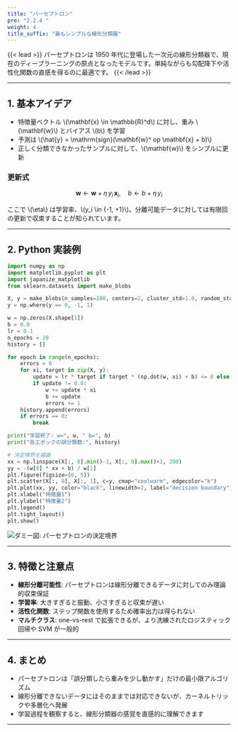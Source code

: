 ```yaml
---
title: "パーセプトロン"
pre: "2.2.4 "
weight: 4
title_suffix: "最もシンプルな線形分類器"
---
```


{{< lead >}}
パーセプトロンは 1950 年代に登場した一次元の線形分類器で、現在のディープラーニングの原点となったモデルです。単純ながらも勾配降下や活性化関数の直感を得るのに最適です。
{{< /lead >}}

---

## 1. 基本アイデア

- 特徴量ベクトル \\(\mathbf{x} \in \mathbb{R}^d\\) に対し、重み \\(\mathbf{w}\\) とバイアス \\(b\\) を学習
- 予測は \\(\hat{y} = \mathrm{sign}(\mathbf{w}^	op \mathbf{x} + b)\\)
- 正しく分類できなかったサンプルに対して、\\(\mathbf{w}\\) をシンプルに更新

### 更新式

$$
\mathbf{w} \leftarrow \mathbf{w} + \eta \, y_i \, \mathbf{x}_i, \quad
b \leftarrow b + \eta \, y_i
$$

ここで \\(\eta\\) は学習率、\\(y_i \in \{-1, +1\}\\)。分離可能データに対しては有限回の更新で収束することが知られています。

---

## 2. Python 実装例

```python
import numpy as np
import matplotlib.pyplot as plt
import japanize_matplotlib
from sklearn.datasets import make_blobs

X, y = make_blobs(n_samples=200, centers=2, cluster_std=1.0, random_state=0)
y = np.where(y == 0, -1, 1)

w = np.zeros(X.shape[1])
b = 0.0
lr = 0.1
n_epochs = 20
history = []

for epoch in range(n_epochs):
    errors = 0
    for xi, target in zip(X, y):
        update = lr * target if target * (np.dot(w, xi) + b) <= 0 else 0.0
        if update != 0.0:
            w += update * xi
            b += update
            errors += 1
    history.append(errors)
    if errors == 0:
        break

print("学習終了: w=", w, " b=", b)
print("各エポックの誤分類数:", history)

# 決定境界を描画
xx = np.linspace(X[:, 0].min()-1, X[:, 0].max()+1, 200)
yy = -(w[0] * xx + b) / w[1]
plt.figure(figsize=(6, 5))
plt.scatter(X[:, 0], X[:, 1], c=y, cmap="coolwarm", edgecolor="k")
plt.plot(xx, yy, color="black", linewidth=2, label="decision boundary")
plt.xlabel("特徴量1")
plt.ylabel("特徴量2")
plt.legend()
plt.tight_layout()
plt.show()
```

![ダミー図: パーセプトロンの決定境界](/images/placeholder_regression.png)

---

## 3. 特徴と注意点

- **線形分離可能性**: パーセプトロンは線形分離できるデータに対してのみ理論的収束保証
- **学習率**: 大きすぎると振動、小さすぎると収束が遅い
- **活性化関数**: ステップ関数を使用するため確率出力は得られない
- **マルチクラス**: one-vs-rest で拡張できるが、より洗練されたロジスティック回帰や SVM が一般的

---

## 4. まとめ

- パーセプトロンは「誤分類したら重みを少し動かす」だけの最小限アルゴリズム
- 線形分離できないデータにはそのままでは対応できないが、カーネルトリックや多層化へ発展
- 学習過程を観察すると、線形分類器の感覚を直感的に理解できます

---
